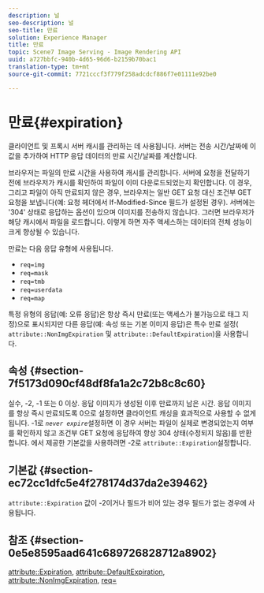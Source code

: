 ```yaml
---
description: 널
seo-description: 널
seo-title: 만료
solution: Experience Manager
title: 만료
topic: Scene7 Image Serving - Image Rendering API
uuid: a727bbfc-940b-4d65-96d6-b2159b70bac1
translation-type: tm+mt
source-git-commit: 7721cccf3f779f258adcdcf886f7e01111e92be0

---
```



# 만료{#expiration}

클라이언트 및 프록시 서버 캐시를 관리하는 데 사용됩니다. 서버는 전송 시간/날짜에 이 값을 추가하여 HTTP 응답 데이터의 만료 시간/날짜를 계산합니다.

브라우저는 파일의 만료 시간을 사용하여 캐시를 관리합니다. 서버에 요청을 전달하기 전에 브라우저가 캐시를 확인하여 파일이 이미 다운로드되었는지 확인합니다. 이 경우, 그리고 파일이 아직 만료되지 않은 경우, 브라우저는 일반 GET 요청 대신 조건부 GET 요청을 보냅니다(예: 요청 헤더에서 If-Modified-Since 필드가 설정된 경우). 서버에는 &#39;304&#39; 상태로 응답하는 옵션이 있으며 이미지를 전송하지 않습니다. 그러면 브라우저가 해당 캐시에서 파일을 로드합니다. 이렇게 하면 자주 액세스하는 데이터의 전체 성능이 크게 향상될 수 있습니다.

만료는 다음 응답 유형에 사용됩니다.

* `req=img`
* `req=mask`
* `req=tmb`
* `req=userdata`
* `req=map`

특정 유형의 응답(예: 오류 응답)은 항상 즉시 만료(또는 액세스가 불가능으로 태그 지정)으로 표시되지만 다른 응답(예: 속성 또는 기본 이미지 응답)은 특수 만료 설정( `attribute::NonImgExpiration` 및 `attribute::DefaultExpiration`)을 사용합니다.

## 속성 {#section-7f5173d090cf48df8fa1a2c72b8c8c60}

실수, -2, -1 또는 0 이상. 응답 이미지가 생성된 이후 만료까지 남은 시간. 응답 이미지를 항상 즉시 만료되도록 0으로 설정하면 클라이언트 캐싱을 효과적으로 사용할 수 없게 됩니다. -1로 *`never expire`*&#x200B;설정하면 이 경우 서버는 파일이 실제로 변경되었는지 여부를 확인하지 않고 조건부 GET 요청에 응답하여 항상 304 상태(수정되지 않음)를 반환합니다. 에서 제공한 기본값을 사용하려면 -2로 `attribute::Expiration`설정합니다.

## 기본값 {#section-ec72cc1dfc5e4f278174d37da2e39462}

`attribute::Expiration` 값이 -2이거나 필드가 비어 있는 경우 필드가 없는 경우에 사용됩니다.

## 참조 {#section-0e5e8595aad641c689726828712a8902}

[attribute::Expiration](../../../../../../is-api/image-catalog/image-serving-api-ref/c-image-catalog-reference/c-attributes-reference/r-expiration.md#reference-a0bf4686425d4e00b8014c4950fb62b7), [attribute::DefaultExpiration](../../../../../../is-api/image-catalog/image-serving-api-ref/c-image-catalog-reference/c-attributes-reference/r-defaultexpiration.md#reference-0526166fab654fceb243b75d1ea4f0cf), [attribute::NonImgExpiration](../../../../../../is-api/image-catalog/image-serving-api-ref/c-image-catalog-reference/c-attributes-reference/r-nonimgexpiration.md#reference-a8066cd0d24b4ea98100ade4821f1f9d), [req=](../../../../../../is-api/http-ref/image-serving-api-ref/c-http-protocol-reference/c-command-reference/r-req/r-req.md#reference-907cdb4a97034db7ad94695f25552e76)
